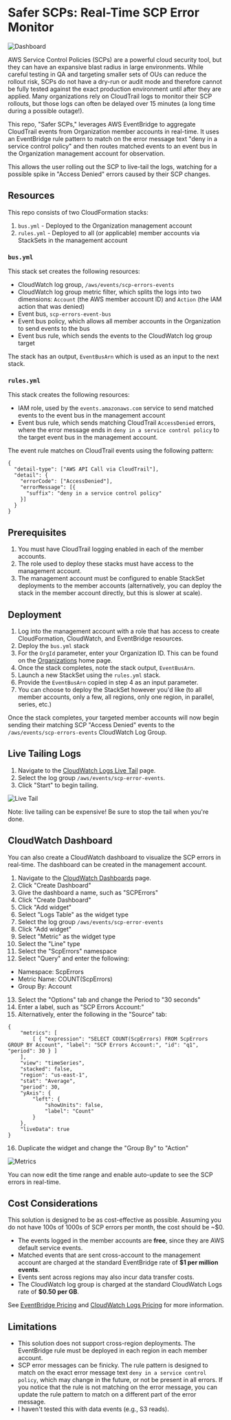 # Safer SCPs: Real-Time SCP Error Monitor

![Dashboard](docs/dashboard.png)

AWS Service Control Policies (SCPs) are a powerful cloud security tool, but they can have an expansive blast radius in large environments. While careful testing in QA and targeting smaller sets of OUs can reduce the rollout risk, SCPs do not have a dry-run or audit mode and therefore cannot be fully tested against the exact production environment until after they are applied. Many organizations rely on CloudTrail logs to monitor their SCP rollouts, but those logs can often be delayed over 15 minutes (a long time during a possible outage!).

This repo, "Safer SCPs," leverages AWS EventBridge to aggregate CloudTrail events from Organization member accounts in real-time. It uses an EventBridge rule pattern to match on the error message text "deny in a service control policy" and then routes matched events to an event bus in the Organization management account for observation.

This allows the user rolling out the SCP to live-tail the logs, watching for a possible spike in "Access Denied" errors caused by their SCP changes.

## Resources

This repo consists of two CloudFormation stacks:

1. `bus.yml` - Deployed to the Organization management account
2. `rules.yml` - Deployed to all (or applicable) member accounts via StackSets in the management account

### `bus.yml`
This stack set creates the following resources:
* CloudWatch log group, `/aws/events/scp-errors-events`
* CloudWatch log group metric filter, which splits the logs into two dimensions: `Account` (the AWS member account ID) and `Action` (the IAM action that was denied)
* Event bus, `scp-errors-event-bus`
* Event bus policy, which allows all member accounts in the Organization to send events to the bus
* Event bus rule, which sends the events to the CloudWatch log group target

The stack has an output, `EventBusArn` which is used as an input to the next stack.

### `rules.yml`
This stack creates the following resources:
* IAM role, used by the `events.amazonaws.com` service to send matched events to the event bus in the management account
* Event bus rule, which sends matching CloudTrail `AccessDenied` errors, where the error message ends in `deny in a service control policy` to the target event bus in the management account.

The event rule matches on CloudTrail events using the following pattern:
```
{
  "detail-type": ["AWS API Call via CloudTrail"],
  "detail": {
    "errorCode": ["AccessDenied"],
    "errorMessage": [{
      "suffix": "deny in a service control policy"
    }]
  }
}
```

## Prerequisites

1. You must have CloudTrail logging enabled in each of the member accounts.
2. The role used to deploy these stacks must have access to the management account.
3. The management account must be configured to enable StackSet deployments to the member accounts (alternatively, you can deploy the stack in the member account directly, but this is slower at scale).

## Deployment

1. Log into the management account with a role that has access to create CloudFormation, CloudWatch, and EventBridge resources.
2. Deploy the `bus.yml` stack
3. For the `OrgId` parameter, enter your Organization ID. This can be found on the [Organizations](https://us-east-1.console.aws.amazon.com/organizations/v2/home/) home page.
4. Once the stack completes, note the stack output, `EventBusArn`.
5. Launch a new StackSet using the `rules.yml` stack.
6. Provide the `EventBusArn` copied in step 4 as an input parameter.
7. You can choose to deploy the StackSet however you'd like (to all member accounts, only a few, all regions, only one region, in parallel, series, etc.)

Once the stack completes, your targeted member accounts will now begin sending their matching SCP "Access Denied" events to the `/aws/events/scp-errors-events` CloudWatch Log Group.

## Live Tailing Logs

1. Navigate to the [CloudWatch Logs Live Tail](https://us-east-1.console.aws.amazon.com/cloudwatch/home?region=us-east-1#logsV2:live-tail) page.
2. Select the log group `/aws/events/scp-error-events`.
3. Click "Start" to begin tailing.

![Live Tail](docs/livetail.png)

Note: live tailing can be expensive! Be sure to stop the tail when you're done.

## CloudWatch Dashboard

You can also create a CloudWatch dashboard to visualize the SCP errors in real-time. The dashboard can be created in the management account.

1. Navigate to the [CloudWatch Dashboards](https://us-east-1.console.aws.amazon.com/cloudwatch/home?region=us-east-1#dashboards:) page.
2. Click "Create Dashboard"
3. Give the dashboard a name, such as "SCPErrors"
4. Click "Create Dashboard"
5. Click "Add widget"
6. Select "Logs Table" as the widget type
7. Select the log group `/aws/events/scp-error-events`
8. Click "Add widget"
9. Select "Metric" as the widget type
10. Select the "Line" type
11. Select the "ScpErrors" namespace
12. Select "Query" and enter the following:
  - Namespace: ScpErrors
  - Metric Name: COUNT(ScpErrors)
  - Group By: Account
13. Select the "Options" tab and change the Period to "30 seconds"
14. Enter a label, such as "SCP Errors Account:" 
15. Alternatively, enter the following in the "Source" tab:
```
{
    "metrics": [
        [ { "expression": "SELECT COUNT(ScpErrors) FROM ScpErrors GROUP BY Account", "label": "SCP Errors Account:", "id": "q1", "period": 30 } ]
    ],
    "view": "timeSeries",
    "stacked": false,
    "region": "us-east-1",
    "stat": "Average",
    "period": 30,
    "yAxis": {
        "left": {
            "showUnits": false,
            "label": "Count"
        }
    },
    "liveData": true
}
```
16. Duplicate the widget and change the "Group By" to "Action"

![Metrics](docs/metrics.png)

You can now edit the time range and enable auto-update to see the SCP errors in real-time.

## Cost Considerations

This solution is designed to be as cost-effective as possible. Assuming you do not have 100s of 1000s of SCP errors per month, the cost should be ~$0.

* The events logged in the member accounts are **free**, since they are AWS default service events.
* Matched events that are sent cross-account to the management account are charged at the standard EventBridge rate of **$1 per million events**.
* Events sent across regions may also incur data transfer costs.
* The CloudWatch log group is charged at the standard CloudWatch Logs rate of **$0.50 per GB**.

See [EventBridge Pricing](https://aws.amazon.com/eventbridge/pricing/) and [CloudWatch Logs Pricing](https://aws.amazon.com/cloudwatch/pricing/) for more information.

## Limitations

* This solution does not support cross-region deployments. The EventBridge rule must be deployed in each region in each member account.
* SCP error messages can be finicky. The rule pattern is designed to match on the exact error message text `deny in a service control policy`, which may change in the future, or not be present in all errors. If you notice that the rule is not matching on the error message, you can update the rule pattern to match on a different part of the error message.
* I haven't tested this with data events (e.g., S3 reads).